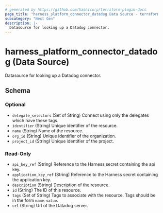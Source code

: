 ```yaml
---
# generated by https://github.com/hashicorp/terraform-plugin-docs
page_title: "harness_platform_connector_datadog Data Source - terraform-provider-harness"
subcategory: "Next Gen"
description: |-
  Datasource for looking up a Datadog connector.
---
```


# harness_platform_connector_datadog (Data Source)

Datasource for looking up a Datadog connector.



<!-- schema generated by tfplugindocs -->
## Schema

### Optional

- `delegate_selectors` (Set of String) Connect using only the delegates which have these tags.
- `identifier` (String) Unique identifier of the resource.
- `name` (String) Name of the resource.
- `org_id` (String) Unique identifier of the organization.
- `project_id` (String) Unique identifier of the project.

### Read-Only

- `api_key_ref` (String) Reference to the Harness secret containing the api key.
- `application_key_ref` (String) Reference to the Harness secret containing the application key.
- `description` (String) Description of the resource.
- `id` (String) The ID of this resource.
- `tags` (Set of String) Tags to associate with the resource. Tags should be in the form `name:value`.
- `url` (String) Url of the Datadog server.


